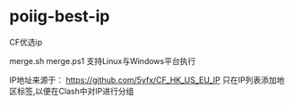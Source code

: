 # poiig-best-ip
CF优选ip

merge.sh merge.ps1 支持Linux与Windows平台执行

IP地址来源于：
https://github.com/5yfx/CF_HK_US_EU_IP
只在IP列表添加地区标签,以便在Clash中对IP进行分组

